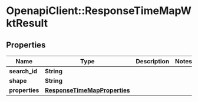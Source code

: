 # OpenapiClient::ResponseTimeMapWktResult

## Properties
Name | Type | Description | Notes
------------ | ------------- | ------------- | -------------
**search_id** | **String** |  | 
**shape** | **String** |  | 
**properties** | [**ResponseTimeMapProperties**](ResponseTimeMapProperties.md) |  | 


